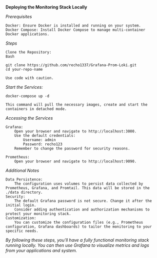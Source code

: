 **Deploying the Monitoring Stack Locally**

*Prerequisites*

    Docker: Ensure Docker is installed and running on your system.
    Docker Compose: Install Docker Compose to manage multi-container Docker applications.

*Steps*

    Clone the Repository:
    Bash

    git clone https://github.com/recho1337/Grafana-Prom-Loki.git
    cd your-repo-name

    Use code with caution.

*Start the Services:*

```docker-compose up -d```

    This command will pull the necessary images, create and start the containers in detached mode.

*Accessing the Services*

    Grafana:
        Open your browser and navigate to http://localhost:3000.
        Use the default credentials:
            Username: admin
            Password: recho123
        Remember to change the password for security reasons.

    Prometheus:
        Open your browser and navigate to http://localhost:9090.

*Additional Notes*

    Data Persistence:
        The configuration uses volumes to persist data collected by Prometheus, Grafana, and Promtail. This data will be stored in the ./data directory.
    Security:
        The default Grafana password is not secure. Change it after the initial login.
        Consider adding authentication and authorization mechanisms to protect your monitoring stack.
    Customization:
        You can customize the configuration files (e.g., Prometheus configuration, Grafana dashboards) to tailor the monitoring to your specific needs.

*By following these steps, you'll have a fully functional monitoring stack running locally. You can then use Grafana to visualize metrics and logs from your applications and system.*
